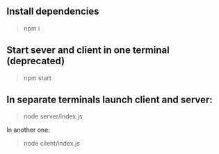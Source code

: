 ## Install dependencies

> npm i

## Start sever and client in one terminal (deprecated)

> npm start

## In separate terminals launch client and server:

> node server/index.js

In another one:

> node client/index.js
